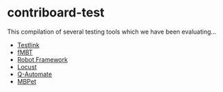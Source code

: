 # contriboard-test

This compilation of several testing tools which we have been evaluating...

  * [Testlink](http://testlink.org)
  * [fMBT](https://01.org/fmbt)
  * [Robot Framework](http://robotframework.org/)
  * [Locust](https://github.com/N4SJAMK/locust-contriboard) 
  * [Q-Automate](https://github.com/N4SJAMK/teamboard-test/tree/master/qautomate/ContriboardModel)
  * [MBPet]()
